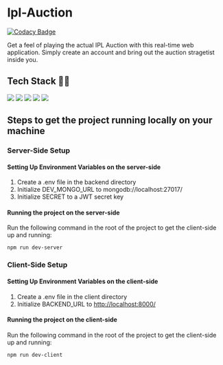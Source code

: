 # Ipl-Auction

[![Codacy Badge](https://app.codacy.com/project/badge/Grade/67f92738bcce4a2c83e2b0885e3bf649)](https://www.codacy.com/gh/Coder-Srinivas/Ipl-Auction/dashboard?utm_source=github.com&amp;utm_medium=referral&amp;utm_content=Coder-Srinivas/Ipl-Auction&amp;utm_campaign=Badge_Grade) 
  
Get a feel of playing the actual IPL Auction with this real-time
web application. Simply create an account and bring out the
auction stragetist inside you.

## Tech Stack 👨‍💻

 <img src="https://img.shields.io/badge/HTML5-E34F26?style=for-the-badge&logo=html5&logoColor=white"> <img src="https://img.shields.io/badge/Sass-CC6699?style=for-the-badge&logo=sass&logoColor=white"> <img src="https://img.shields.io/badge/JavaScript-F7DF1E?style=for-the-badge&logo=javascript&logoColor=black"> <img src="https://img.shields.io/badge/Node.js-43853D?style=for-the-badge&logo=node.js&logoColor=white"> <img src="https://img.shields.io/badge/MongoDB-4EA94B?style=for-the-badge&logo=mongodb&logoColor=white"> 

## Steps to get the project running locally on your machine

### Server-Side Setup

#### Setting Up Environment Variables on the server-side

1. Create a .env file in the backend directory
2. Initialize DEV_MONGO_URL to mongodb://localhost:27017/
3. Initialize SECRET to a JWT secret key

#### Running the project on the server-side

Run the following command in the root
of the project to get the client-side
up and running:

```
npm run dev-server
```

### Client-Side Setup

#### Setting Up Environment Variables on the client-side

1. Create a .env file in the client directory
2. Initialize BACKEND_URL to <http://localhost:8000/>

#### Running the project on the client-side

Run the following command in the root
of the project to get the client-side
up and running:

```
npm run dev-client
```

